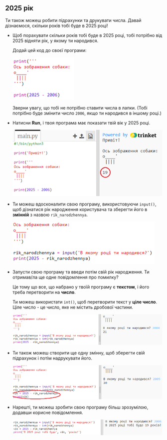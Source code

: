 ## 2025 рік

Ти також можеш робити підрахунки та друкувати числа. Давай дізнаємося, скільки років тобі буде в 2025 році!

+ Щоб порахувати скільки років тобі буде в 2025 році, тобі потрібно від 2025 відняти рік, у якому ти народився.
    
    Додай цей код до своєї програми:
    
    ![знімок екрана](images/me-calc.png)
    
    Зверни увагу, що тобі не потрібно ставити числа в лапки. (Тобі потрібно буде змінити число `2006`, якщо ти народився в іншому році.)

+ Натисни **Run**, і твоя програма має показати твій вік у 2025 році.
    
    ![знімок екрана](images/me-calc-run.png)

+ Ти можеш вдосконалити свою програму, використовуючи `input()`, щоб дізнатися рік народження користувача та зберегти його в **змінній** з назвою `rik_narodzhennya`.
    
    ![знімок екрана](images/me-input.png)

+ Запусти свою програму та введи потім свій рік народження. Ти отримав/ла ще одне повідомлення про помилку?
    
    Це тому що все, що набрано у твоїй програму є **текстом**, і його треба перетворити на **число**.
    
    Ти можеш використати `int()`, щоб перетворити текст у **ціле число**. Ціле число - це число, яке не містить дробової частини.
    
    ![знімок екрана](images/me-input-test.png)

+ Ти також можеш створити ще одну змінну, щоб зберегти свій підрахунок і потім надрукувати його.
    
    ![знімок екрана](images/me-result-variable.png)

+ Нарешті, ти можеш зробити свою програму більш зрозумілою, додавши корисне повідомлення.
    
    ![знімок екрана](images/me-message.png)